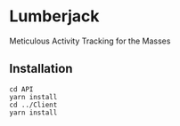 # Lumberjack
Meticulous Activity Tracking for the Masses

## Installation

`cd API`\
`yarn install`\
`cd ../Client`\
`yarn install`
